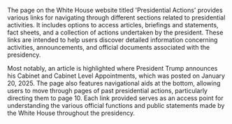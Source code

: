 The page on the White House website titled 'Presidential Actions' provides various links for navigating through different sections related to presidential activities. It includes options to access articles, briefings and statements, fact sheets, and a collection of actions undertaken by the president. These links are intended to help users discover detailed information concerning activities, announcements, and official documents associated with the presidency.

Most notably, an article is highlighted where President Trump announces his Cabinet and Cabinet Level Appointments, which was posted on January 20, 2025. The page also features navigational aids at the bottom, allowing users to move through pages of past presidential actions, particularly directing them to page 10. Each link provided serves as an access point for understanding the various official functions and public statements made by the White House throughout the presidency.